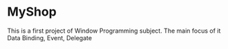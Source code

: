 # MyShop
This is a first project of Window Programming subject. The main focus of it Data Binding, Event, Delegate
